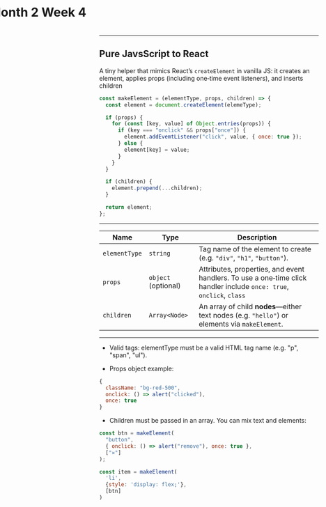 # Month 2 Week 4

<style>
  h1 {
    left: 50%;
    top: 50%;
    transform: translate(-50%, -50%);
  }
</style>

---

## Pure JavsScript to React

A tiny helper that mimics React’s `createElement` in vanilla JS:
it creates an element, applies props (including one‑time event listeners), and inserts children

```js
const makeElement = (elementType, props, children) => {
  const element = document.createElement(elemeType);

  if (props) {
    for (const [key, value] of Object.entries(props)) {
      if (key === "onclick" && props["once"]) {
        element.addEvemtListener("click", value, { once: true });
      } else {
        element[key] = value;
      }
    }
  }

  if (children) {
    element.prepend(...children);
  }

  return element;
};
```

---

| Name           | Type                | Description                                                                                     |
| -------------- | ------------------- | ----------------------------------------------------------------------------------------------- |
| `elementType`  | `string`            | Tag name of the element to create (e.g. `"div"`, `"h1"`, `"button"`).                           |
| `props`        | `object` (optional) | Attributes, properties, and event handlers. To use a one‑time click handler include `once: true`, `onclick`, `class` |
| `children`     | `Array<Node>`       | An array of child **nodes**—either text nodes (e.g. `"hello"`) or elements via `makeElement`.      |


---

- Valid tags: elementType must be a valid HTML tag name (e.g. "p", "span", "ul").

- Props object example:

```js
{
  className: "bg-red-500",
  onclick: () => alert("clicked"),
  once: true
}
```

- Children must be passed in an array. You can mix text and elements:

```js
const btn = makeElement(
  "button",
  { onclick: () => alert("remove"), once: true },
  ["✕"]    
);
```

```js
const item = makeElement(
  'li', 
  {style: 'display: flex;'},
  [btn]
)
```

